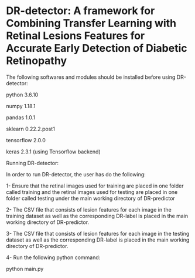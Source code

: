 # DR-detector: A framework for Combining Transfer Learning with Retinal Lesions Features for Accurate Early Detection of Diabetic Retinopathy
The following softwares and modules should be installed before using DR-detector:

python 3.6.10

numpy 1.18.1

pandas 1.0.1

sklearn 0.22.2.post1

tensorflow 2.0.0

keras 2.3.1 (using Tensorflow backend)

Running DR-detector:

In order to run DR-detector, the user has do the following:

1- Ensure that the retinal images used for training are placed in one folder called training and the retinal images used for testing are placed in one folder called testing under the main working directory of DR-predictor

2- The CSV file that consists of lesion features for each image in the training dataset as well as the corresponding DR-label is placed in the main working directory of DR-predictor.

3- The CSV file that consists of lesion features for each image in the testing dataset as well as the corresponding DR-label is placed in the main working directory of DR-predictor.

4- Run the following python command:

python main.py 
